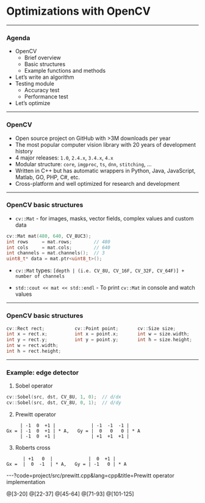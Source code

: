 <!-- .slide: class="center" -->
# Optimizations with OpenCV

---

### Agenda
* OpenCV
  * Brief overview
  * Basic structures
  * Example functions and methods
* Let’s write an algorithm
* Testing module
  * Accuracy test
  * Performance test
* Let’s optimize

---

### OpenCV

* Open source project on GitHub with >3M downloads per year
* The most popular computer vision library with 20 years of development history
* 4 major releases: `1.0`, `2.4.x`, `3.4.x`, `4.x`
* Modular structure: `core`, `imgproc`, `ts`, `dnn`, `stitching`, ...
* Written in C++ but has automatic wrappers in Python, Java, JavaScript, Matlab, GO, PHP, C#, etc.
* Cross-platform and well optimized for research and development

---

### OpenCV basic structures

* `cv::Mat` - for images, masks, vector fields, complex values and custom data

```cpp
cv::Mat mat(480, 640, CV_8UC3);
int rows     = mat.rows;        // 480
int cols     = mat.cols;        // 640
int channels = mat.channels();  // 3
uint8_t* data = mat.ptr<uint8_t>();
```

* `cv::Mat` types: `[depth | (i.e. CV_8U, CV_16F, CV_32F, CV_64F)] + number of channels`

*  `std::cout << mat << std::endl` - To print `cv::Mat` in console and watch values

---

### OpenCV basic structures

```cpp
cv::Rect rect;           cv::Point point;       cv::Size size;
int x = rect.x;          int x = point.x;       int w = size.width;
int y = rect.y;          int y = point.y;       int h = size.height;
int w = rect.width;
int h = rect.height;
```

---

### Example: edge detector
1. Sobel operator

```cpp
cv::Sobel(src, dst, CV_8U, 1, 0);  // d/dx
cv::Sobel(src, dst, CV_8U, 0, 1);  // d/dy
```

2. Prewitt operator

```
     | -1  0  +1 |             | -1  -1  -1 |
Gx = | -1  0  +1 | * A,   Gy = |  0   0   0 | * A
     | -1  0  +1 |             | +1  +1  +1 |
```

3. Roberts cross

```
      | +1   0  |             |  0  +1 |
Gx =  |  0  -1  | * A,   Gy = | -1   0 | * A
```

<!----------------------------------------------------------------------------->

---?code=project/src/prewitt.cpp&lang=cpp&title=Prewitt operator implementation

@[3-20]
@[22-37]
@[45-64]
@[71-93]
@[101-125]

<!----------------------------------------------------------------------------->
